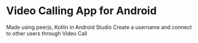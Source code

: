 # Video Calling App for Android

Made using peerjs, Kotlin in Android Studio
Create a username and connect to other users through Video Call
